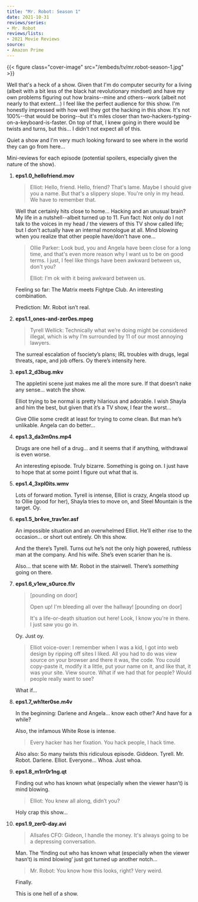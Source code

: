 ```yaml
---
title: "Mr. Robot: Season 1"
date: 2021-10-31
reviews/series:
- Mr. Robot
reviews/lists:
- 2021 Movie Reviews
source:
- Amazon Prime
---
```

{{< figure class="cover-image" src="/embeds/tv/mr.robot-season-1.jpg" >}}

Well that's a heck of a show. Given that I'm do computer security for a living (albeit with a bit less of the black hat revolutionary mindset) and have my own problems figuring out how brains--mine and others--work (albeit not nearly to that extent...) I feel like the perfect audience for this show. I'm honestly impressed with how well they got the hacking in this show. It's not 100%--that would be boring--but it's miles closer than two-hackers-typing-on-a-keyboard-is-faster. On top of that, I knew going in there would be twists and turns, but this... I didn't not expect all of this.

Quiet a show and I'm very much looking forward to see where in the world they can go from here...

Mini-reviews for each episode (potential spoilers, especially given the nature of the show).

1. **eps1.0_hellofriend.mov**

    > Elliot: Hello, friend. Hello, friend? That's lame. Maybe I should give you a name. But that's a slippery slope. You're only in my head. We have to remember that.

    Well that certainly hits close to home… Hacking and an unusual brain? My life in a nutshell--albeit turned up to 11. Fun fact: Not only do I not talk to the voices in my head / the viewers of this TV show called life; but I don't actually have an internal monologue at all. Mind blowing when you realize that other people have/don't have one...

    > Ollie Parker: Look bud, you and Angela have been close for a long time, and that's even more reason why I want us to be on good terms. I just, I feel like things have been awkward between us, don't you?
    >
    > Elliot: I'm ok with it being awkward between us.

    Feeling so far: The Matrix meets Fightpe Club. An interesting combination.

    Prediction: Mr. Robot isn’t real.

2. **eps1.1_ones-and-zer0es.mpeg**

    > Tyrell Wellick: Technically what we’re doing might be considered illegal, which is why I’m surrounded by 11 of our most annoying lawyers.

    The surreal escalation of fsociety’s plans; IRL troubles with drugs, legal threats, rape, and job offers. Oy there’s intensity here.

3. **eps1.2_d3bug.mkv**

    The appletini scene just makes me all the more sure. If that doesn’t nake any sense… watch the show. 

    Elliot trying to be normal is pretty hilarious and adorable. I wish Shayla and him the best, but given that it’s a TV show, I fear the worst…

    Give Ollie some credit at least for trying to come clean. But man he’s unlikable.   Angela can do better…

4. **eps1.3_da3m0ns.mp4**

    Drugs are one hell of a drug… and it seems that if anything, withdrawal is even worse. 

    An interesting episode. Truly bizarre. Something is going on. I just have to hope that at some point I figure out what that is. 

5. **eps1.4_3xpl0its.wmv**

    Lots of forward motion. Tyrell is intense, Elliot is crazy, Angela stood up to Ollie (good for her), Shayla tries to move on, and Steel Mountain is the target. Oy. 

6. **eps1.5_br4ve_trav1er.asf**

    An impossible situation and an overwhelmed Elliot. He’ll either rise to the occasion… or short out entirely. Oh this show. 

    And the there’s Tyrell. Turns out he’s not the only high powered, ruthless man at the company. And his wife. She’s even scarier than he is. 

    Also… that scene with Mr. Robot in the stairwell. There’s *something* going on there. 

7. **eps1.6_v1ew_s0urce.flv**

    > [pounding on door] 
    >
    > Open up! I'm bleeding all over the hallway! 
    > [pounding on door] 
    > 
    > It's a life-or-death situation out here! Look, I know you're in there. I just saw you go in.

    Oy. Just oy.

    > Elliot voice-over: I remember when I was a kid, I got into web design by ripping off sites I liked. All you had to do was view source on your browser and there it was, the code. You could copy-paste it, modify it a little, put your name on it, and like that, it was your site. View source. What if we had that for people? Would people really want to see?

    What if…

8. **eps1.7_wh1ter0se.m4v**

    In the beginning: Darlene and Angela… know each other? And have for a while?

    Also, the infamous White Rose is intense. 

    > Every hacker has her fixation. You hack people, I hack time.

   Also also: So many twists this ridiculous episode. Giddeon. Tyrell. Mr. Robot. Darlene. Elliot. Everyone… Whoa. Just whoa. 

9. **eps1.8_m1rr0r1ng.qt**

    Finding out who has known what (especially when the viewer hasn’t) is mind blowing. 

    > Elliot: You knew all along, didn’t you?

    Holy crap this show…

10. **eps1.9_zer0-day.avi**

    > Allsafes CFO: Gideon, I handle the money. It's always going to be a depressing conversation.

    Man. The ‘finding out who has known what (especially when the viewer hasn’t) is mind blowing’ just got turned up another notch…

    > Mr. Robot: You know how this looks, right? Very weird.

    Finally. 

    This is one hell of a show. 